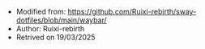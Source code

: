 - Modified from: https://github.com/Ruixi-rebirth/sway-dotfiles/blob/main/waybar/
- Author: Ruixi-rebirth
- Retrived on 19/03/2025